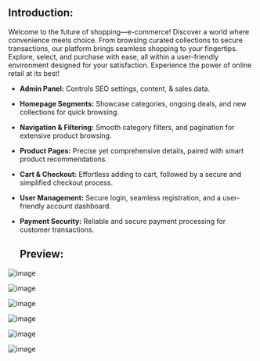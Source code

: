 ## Introduction:
Welcome to the future of shopping—e-commerce! Discover a world where convenience meets choice. From browsing curated collections to secure transactions, our platform brings seamless shopping to your fingertips. Explore, select, and purchase with ease, all within a user-friendly environment designed for your satisfaction. Experience the power of online retail at its best!

* **Admin Panel:** Controls SEO settings, content, & sales data.
  
* **Homepage Segments:** Showcase categories, ongoing deals, and new collections for quick browsing.

* **Navigation & Filtering:**  Smooth category filters, and pagination for extensive product browsing.

 * **Product Pages:**  Precise yet comprehensive details, paired with smart product recommendations.

* **Cart & Checkout:**  Effortless adding to cart, followed by a secure and simplified checkout process.
 
* **User Management:**  Secure login, seamless registration, and a user-friendly account dashboard.

* **Payment Security:**  Reliable and secure payment processing for customer transactions.

  ## Preview:
  
![image](https://github.com/neelshah683/e-commerce/assets/107039743/a18c2279-ab9a-485b-aa4c-48c21f51945c)

![image](https://github.com/neelshah683/e-commerce/assets/107039743/8fcaf2e7-4f1f-4712-b61a-3187f16235ba)

![image](https://github.com/neelshah683/e-commerce/assets/107039743/f6fddc94-e89c-45ef-821c-33f5dcae0107)

![image](https://github.com/neelshah683/e-commerce/assets/107039743/1dc0ad3a-65ed-426f-8867-d3f2798f2211)

![image](https://github.com/neelshah683/e-commerce/assets/107039743/67496da9-2218-4ceb-801b-6268d60c3fee)

![image](https://github.com/neelshah683/e-commerce/assets/107039743/d7305806-0077-46b1-b1e9-aca161dcd665)




